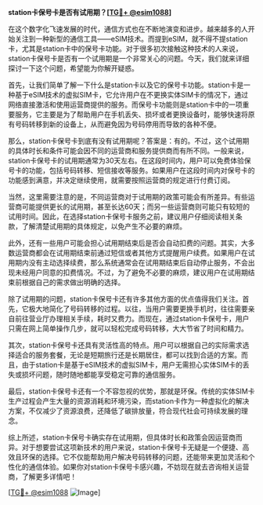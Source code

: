 **station卡保号卡是否有试用期？[[TG💪+ @esim1088](https://t.me/s/esim1088)]**

在这个数字化飞速发展的时代，通信方式也在不断地演变和进步。越来越多的人开始关注到一种新型的通信工具——eSIM技术。而提到eSIM，就不得不提station卡，尤其是station卡中的保号卡功能。对于很多初次接触这种技术的人来说，station卡保号卡是否有一个试用期是一个非常关心的问题。今天，我们就来详细探讨一下这个问题，希望能为你解开疑惑。

首先，让我们简单了解一下什么是station卡以及它的保号卡功能。station卡是一种基于eSIM技术的虚拟SIM卡，它允许用户在不更换实体SIM卡的情况下，通过网络直接激活和使用运营商提供的服务。而保号卡功能则是station卡中的一项重要服务，它主要是为了帮助用户在手机丢失、损坏或者更换设备时，能够快速将原有号码转移到新的设备上，从而避免因为号码停用而导致的各种不便。

那么，station卡保号卡到底有没有试用期呢？答案是：有的。不过，这个试用期的具体时长和条件可能会因不同的运营商和服务提供商而有所不同。一般来说，station卡保号卡的试用期通常为30天左右。在这段时间内，用户可以免费体验保号卡的功能，包括号码转移、短信接收等服务。如果用户在这段时间内对保号卡的功能感到满意，并决定继续使用，就需要按照运营商的规定进行付费订阅。

当然，这里需要注意的是，不同运营商对于试用期的政策可能会有所差异。有些运营商可能提供更长的试用期，甚至长达60天；而另一些运营商则可能只有较短的试用时间。因此，在选择station卡保号卡服务之前，建议用户仔细阅读相关条款，了解清楚试用期的具体规定，以免产生不必要的麻烦。

此外，还有一些用户可能会担心试用期结束后是否会自动扣费的问题。其实，大多数运营商都会在试用期结束前通过短信或者其他方式提醒用户续费。如果用户在试用期内没有主动选择续费，那么系统通常会在试用期结束后自动停止服务，不会出现未经用户同意的扣费情况。不过，为了避免不必要的麻烦，建议用户在试用期结束前根据自己的需求做出明确的选择。

除了试用期的问题，station卡保号卡还有许多其他方面的优点值得我们关注。首先，它极大地简化了号码转移的过程。以往，当用户需要更换手机时，往往需要亲自前往营业厅办理相关手续，耗时又费力。而现在，通过station卡保号卡，用户只需在网上简单操作几步，就可以轻松完成号码转移，大大节省了时间和精力。

其次，station卡保号卡还具有灵活性高的特点。用户可以根据自己的实际需求选择适合的服务套餐，无论是短期旅行还是长期居住，都可以找到合适的方案。而且，由于station卡是基于eSIM技术的虚拟SIM卡，用户无需担心实体SIM卡的丢失或损坏问题，随时随地都能享受稳定可靠的通信服务。

最后，station卡保号卡还有一个不容忽视的优势，那就是环保。传统的实体SIM卡生产过程会产生大量的资源消耗和环境污染，而station卡作为一种虚拟化的解决方案，不仅减少了资源浪费，还降低了碳排放量，符合现代社会可持续发展的理念。

综上所述，station卡保号卡确实存在试用期，但具体时长和政策会因运营商而异。对于想要尝试这项新技术的用户来说，station卡保号卡无疑是一个便捷、高效且环保的选择。它不仅能帮助用户解决号码转移的问题，还能带来更加灵活和个性化的通信体验。如果你对station卡保号卡感兴趣，不妨现在就去咨询相关运营商，了解更多详情吧！

[[TG💪+ @esim1088](https://t.me/s/esim1088) ![Image](https://i.postimg.cc/4NQfJmqS/Snipaste-2025-05-13-00-14-12.png)]